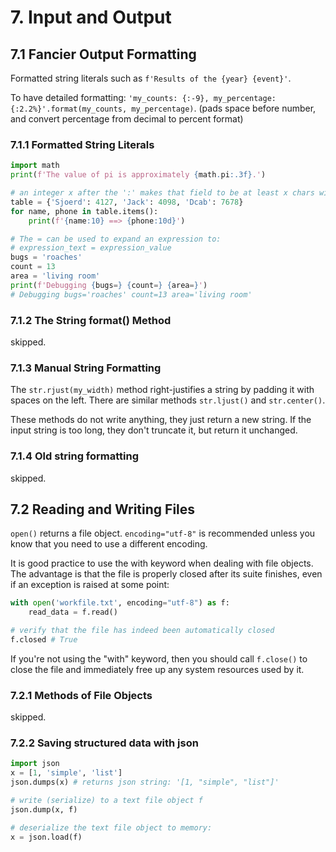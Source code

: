 # 7. Input and Output
## 7.1 Fancier Output Formatting
Formatted string literals such as `f'Results of the {year} {event}'`. 

To have detailed formatting: `'my_counts: {:-9}, my_percentage: {:2.2%}'.format(my_counts, my_percentage)`. (pads space before number, and convert percentage from decimal to percent format)

### 7.1.1 Formatted String Literals
```py
import math
print(f'The value of pi is approximately {math.pi:.3f}.')

# an integer x after the ':' makes that field to be at least x chars wide
table = {'Sjoerd': 4127, 'Jack': 4098, 'Dcab': 7678}
for name, phone in table.items():
    print(f'{name:10} ==> {phone:10d}')

# The = can be used to expand an expression to:
# expression_text = expression_value
bugs = 'roaches'
count = 13
area = 'living room'
print(f'Debugging {bugs=} {count=} {area=}')
# Debugging bugs='roaches' count=13 area='living room'

```

### 7.1.2 The String format() Method
skipped.

### 7.1.3 Manual String Formatting
The `str.rjust(my_width)` method right-justifies a string by padding it with spaces on the left. There are similar methods `str.ljust()` and `str.center()`. 

These methods do not write anything, they just return a new string. If the input string is too long, they don't truncate it, but return it unchanged.

### 7.1.4 Old string formatting
skipped.

## 7.2 Reading and Writing Files
`open()` returns a file object. `encoding="utf-8"` is recommended unless you know that you need to use a different encoding. 

It is good practice to use the with keyword when dealing with file objects. The advantage is that the file is properly closed after its suite finishes, even if an exception is raised at some point:
```py
with open('workfile.txt', encoding="utf-8") as f:
    read_data = f.read()

# verify that the file has indeed been automatically closed
f.closed # True
```

If you're not using the "with" keyword, then you should call `f.close()` to close the file and immediately free up any system resources used by it.

### 7.2.1 Methods of File Objects
skipped. 

### 7.2.2 Saving structured data with json
```py
import json
x = [1, 'simple', 'list']
json.dumps(x) # returns json string: '[1, "simple", "list"]'

# write (serialize) to a text file object f
json.dump(x, f)

# deserialize the text file object to memory:
x = json.load(f)

```
